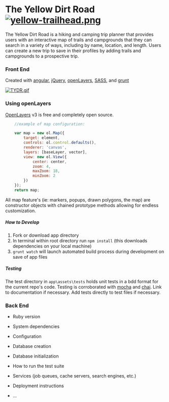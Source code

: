 # The Yellow Dirt Road [![yellow-trailhead.png](https://s23.postimg.org/bfyx7x52z/yellow_trailhead.png)](https://postimg.org/image/fp3na38c7/)

The Yellow Dirt Road is a hiking and camping trip planner that provides users with an interactive map of trails and campgrounds that they can search in a variety of ways, including by name, location, and length. Users can create a new trip to save in their profiles by adding trails and campgrounds to a prospective  trip.

### Front End

Created with [angular](http://angular.com),               [jQuery](http://jquery.com/),              [openLayers](http://openlayers.org/), [SASS](http://sass-lang.com/), and [grunt](http://gruntjs.com/)

[![TYDR.gif](https://s23.postimg.org/tp3py1kiz/TYDR.gif)](https://postimg.org/image/tccbrv293/)

### Using openLayers

[OpenLayers](http://openlayers.org/) v3 is free and completely open source.  

```javascript
    //example of map configuration:

    var map = new ol.Map({
        target: element,
        controls: ol.control.defaults(),
        renderer: 'canvas',
        layers: [baseLayer, vector],
        view: new ol.View({
            center: center,
            zoom: 4,
            maxZoom: 18,
            minZoom: 2
        })
    });
    return map;
```

All map feature's (ie: markers, popups, drawn polygons, the map) are constructor objects with chained prototype methods allowing for endless customization.

##### How to Develop

1. Fork or download app directory
2. In terminal within root directory run ```npm install``` (this downloads dependencies on your local machine)
3. ```grunt watch``` will launch automated build process during development on save of app files

##### Testing

The test directory in ```app\assets\tests``` holds unit tests in a bdd format for the current repo's code.  Testing is corroborated with [mocha](https://mochajs.org/) and [chai](http://chaijs.com/).  Link to documentation if necessary.  Add tests directly to test files if necessary.

### Back End

* Ruby version

* System dependencies

* Configuration

* Database creation

* Database initialization

* How to run the test suite

* Services (job queues, cache servers, search engines, etc.)

* Deployment instructions

* ...
